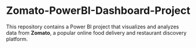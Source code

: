 # Zomato-PowerBI-Dashboard-Project
This repository contains a Power BI project that visualizes and analyzes data from **Zomato**, a popular online food delivery and restaurant discovery platform.
